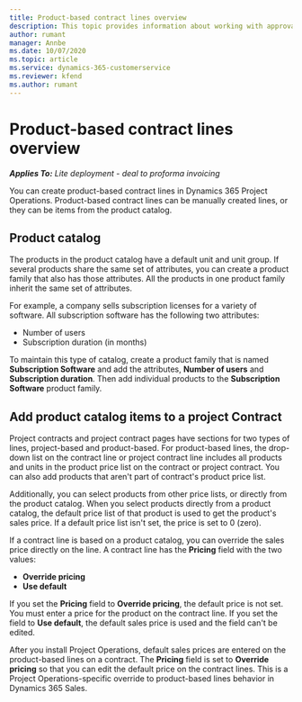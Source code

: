 ```yaml
---
title: Product-based contract lines overview
description: This topic provides information about working with approvals in Project Operations.
author: rumant
manager: Annbe
ms.date: 10/07/2020
ms.topic: article
ms.service: dynamics-365-customerservice
ms.reviewer: kfend 
ms.author: rumant
---
```


# Product-based contract lines overview

_**Applies To:** Lite deployment - deal to proforma invoicing_


You can create product-based contract lines in Dynamics 365 Project Operations. Product-based contract lines can be manually created lines, or they can be items from the product catalog.

## Product catalog

The products in the product catalog have a default unit and unit group. If several products share the same set of attributes, you can create a product family that also has those attributes. All the products in one product family inherit the same set of attributes.

For example, a company sells subscription licenses for a variety of software. All subscription software has the following two attributes:

- Number of users
- Subscription duration (in months)

To maintain this type of catalog, create a product family that is named **Subscription Software** and add the attributes, **Number of users** and **Subscription duration**. Then add individual products to the **Subscription Software** product family.

## Add product catalog items to a project Contract

Project contracts and project contract pages have sections for two types of lines, project-based and product-based. For product-based lines, the drop-down list on the contract line or project contract line includes all products and units in the product price list on the contract or project contract. You can also add products that aren't part of contract's product price list.

Additionally, you can select products from other price lists, or directly from the product catalog. When you select products directly from a product catalog, the default price list of that product is used to get the product's sales price. If a default price list isn't set, the price is set to 0 (zero).

If a contract line is based on a product catalog, you can override the sales price directly on the line. A contract line has the **Pricing** field with the two values:

- **Override pricing**
- **Use default**

If you set the **Pricing** field to **Override pricing**, the default price is not set. You must enter a price for the product on the contract line. If you set the field to **Use default**, the default sales price is used and the field can't be edited.

After you install Project Operations, default sales prices are entered on the product-based lines on a contract. The **Pricing** field is set to **Override pricing** so that you can edit the default price on the contract lines. This is a Project Operations-specific override to product-based lines behavior in Dynamics 365 Sales.
